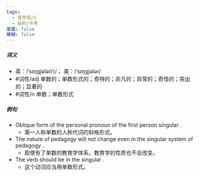 ```yaml
---
tags:
  - 首字母/S
  - 级别/中考
掌握: false
模糊: false
---
```

##### 词义
- 英：/ˈsɪŋɡjələ(r)/； 美：/ˈsɪŋɡjələr/
- #词性/adj  单数的；单数形式的；奇特的；非凡的；异常的；奇怪的；突出的；显著的
- #词性/n  单数；单数形式
##### 例句
- Oblique form of the personal pronoun of the first person singular .
	- 第一人称单数的人称代词的斜格形式。
- The nature of pedagogy will not change even in the singular system of pedagogy .
	- 即使有了单数的教育学体系，教育学的性质也不会改变。
- The verb should be in the singular .
	- 这个动词应当用单数形式。
